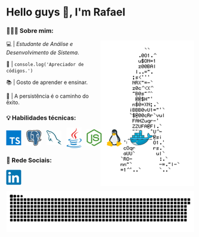 <body>
<h1>Hello guys 👋​, I'm Rafael</h1>

### 👨🏽‍💻 Sobre mim:

<img src="img/code.gif" width="250px" align="right">

💻 | _Estudante de Análise e Desenvolvimento de Sistema_.

🧢 | `console.log('Apreciador de códigos.')`

📚 | Gosto de aprender e ensinar.

🗿 | A persistência é o caminho do êxito.

### 💡 Habilidades técnicas:

<div style="display:flex; gap:1em; align-items:center;">
    <img src="img/typescript.png" width="40px">
    <img src="img/postgresql.png" width="40px">
    <img src="img/mysql.png" width="40px">    
    <img src="img/java.png" width="40px">
    <img src="img/node-js.png" width="40px">
    <img src="img/linux.png" width="40px">
    <img src="img/docker.png" width="70px">
</div>

### 📱 Rede Sociais:

<a href="https://www.linkedin.com/in/rafael-henrique-soares-de-freitas-2a667a23a/" title="Linkedin | Rafael Henrique">
    <img src="img/linkedin.png" width="40px">
</a>

![Snake animation](https://github.com/soaresgg10/soaresgg10/blob/output/github-contribution-grid-snake.svg)

</body>
